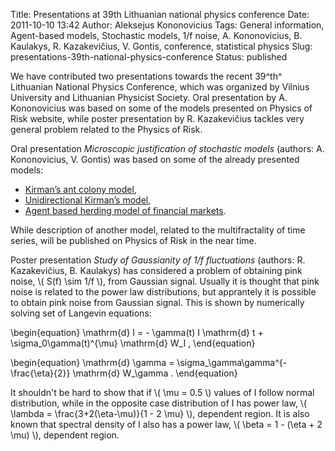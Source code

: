 Title: Presentations at 39th Lithuanian national physics conference
Date: 2011-10-10 13:42
Author: Aleksejus Kononovicius
Tags: General information, Agent-based models, Stochastic models, 1/f noise, A. Kononovicius, B. Kaulakys, R. Kazakevičius, V. Gontis, conference, statistical physics
Slug: presentations-39th-national-physics-conference
Status: published

We have contributed two presentations
towards the recent 39^th^ Lithuanian National Physics Conference, which
was organized by Vilnius University and Lithuanian Physicist Society.
Oral presentation by A. Kononovicius was based on some of the models
presented on Physics of Risk website, while poster presentation by R.
Kazakevičius tackles very general problem related to the Physics of
Risk.<!--more-->

Oral presentation *Microscopic justification of stochastic models*
(authors: A. Kononovicius, V. Gontis) was based on some of the already
presented models:

-   [Kirman’s ant colony
    model](/kirman-ants "Kirman’s ant colony model on Physics of Risk"),
-   [Unidirectional Kirman’s
    model](/unidirectional-kirman-model "Unidirectional Kirman’s model on Physics of Risk"),
-   [Agent based herding model of financial
    markets](/agent-based-herding-model-financial-markets "Agent based herding model of financial markets on Physics of Risk").

While description of another model, related to the multifractality of
time series, will be published on Physics of Risk in the near time.

Poster presentation *Study of Gaussianity of 1/f fluctuations* (authors:
R. Kazakevičius, B. Kaulakys) has considered a problem of obtaining pink
noise, \\\(  S(f) \sim 1/f \\\), from Gaussian signal. Usually it is
thought that pink noise is related to the power law distributions, but
apprantely it is possible to obtain pink noise from Gaussian signal.
This is shown by numerically solving set of Langevin equations:


\begin{equation}
 \mathrm{d} I = - \gamma(t) I \mathrm{d} t + \sigma\_0\gamma(t)^{\mu} \mathrm{d} W\_I , 
\end{equation}



\begin{equation}
 \mathrm{d} \gamma = \sigma\_\gamma\gamma^{-\frac{\eta}{2}} \mathrm{d} W\_\gamma . 
\end{equation}


It shouldn't be hard to show that if \\\(  \mu = 0.5 \\\) values of I
follow normal distribution, while in the opposite case distribution of I
has power law, \\\(  \lambda = \frac{3+2(\eta-\mu)}{1 - 2 \mu} \\\), dependent region. It is also known that spectral density of I
also has a power law, \\\(  \beta = 1 - (\eta + 2 \mu)  \\\),
dependent region.
